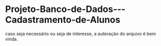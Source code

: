 # Projeto-Banco-de-Dados---Cadastramento-de-Alunos
caso seja necessário ou seja de interesse, a auteração do arquivo é bem vinda.

